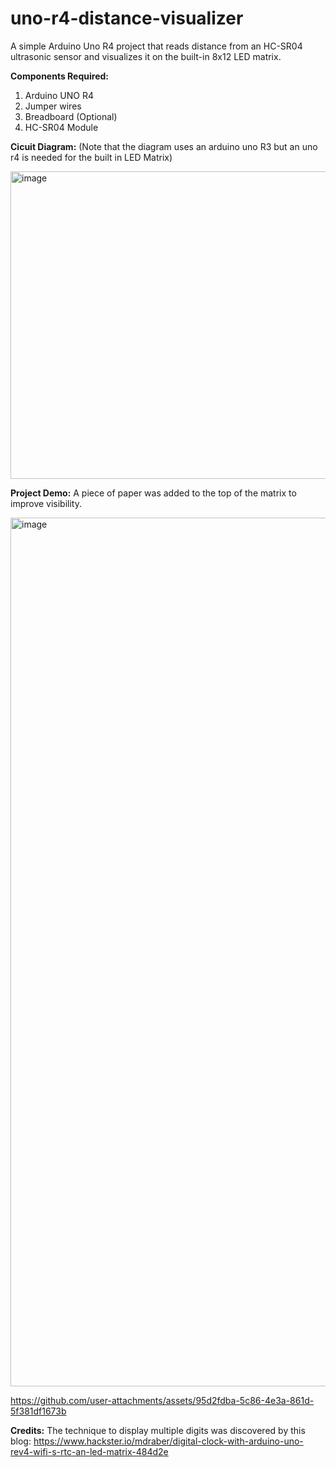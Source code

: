 # uno-r4-distance-visualizer
A simple Arduino Uno R4 project that reads distance from an HC-SR04 ultrasonic sensor and visualizes it on the built-in 8x12 LED matrix.

**Components Required:**
  1) Arduino UNO R4
  2) Jumper wires
  3) Breadboard (Optional)
  4) HC-SR04 Module

**Cicuit Diagram:** (Note that the diagram uses an arduino uno R3 but an uno r4 is needed for the built in LED Matrix)

<img width="1059" height="492" alt="image" src="https://github.com/user-attachments/assets/ae3626b4-41f1-422d-812e-7c38d150fbde" />

**Project Demo:**
A piece of paper was added to the top of the matrix to improve visibility.

<img width="1163" height="1390" alt="image" src="https://github.com/user-attachments/assets/22bd2235-d4a1-410c-9427-da3dae894300" />

https://github.com/user-attachments/assets/95d2fdba-5c86-4e3a-861d-5f381df1673b

**Credits:**
The technique to display multiple digits was discovered by this blog: https://www.hackster.io/mdraber/digital-clock-with-arduino-uno-rev4-wifi-s-rtc-an-led-matrix-484d2e




